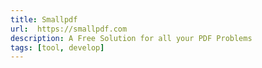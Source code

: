 ```yaml
---
title: Smallpdf
url:  https://smallpdf.com
description: A Free Solution for all your PDF Problems
tags: [tool, develop]
---
```

